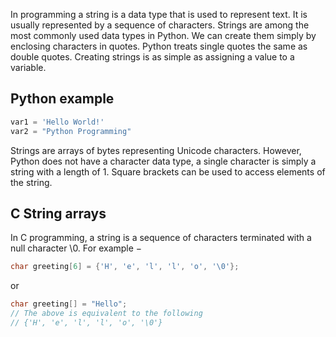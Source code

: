 In programming a string is a data type that is used to represent text. It is usually represented by a sequence of characters. Strings are among the most commonly used data types in Python. We can create them simply by enclosing characters in quotes. Python treats single quotes the same as double quotes. Creating strings is as simple as assigning a value to a variable. 

## Python example

```python
var1 = 'Hello World!'
var2 = "Python Programming"
```

Strings are arrays of bytes representing Unicode characters. However, Python does not have a character data type, a single character is simply a string with a length of 1. Square brackets can be used to access elements of the string.

## C String arrays

In C programming, a string is a sequence of characters terminated with a null character \0. For example −
```c
char greeting[6] = {'H', 'e', 'l', 'l', 'o', '\0'};
```
or
```c
char greeting[] = "Hello";
// The above is equivalent to the following
// {'H', 'e', 'l', 'l', 'o', '\0'}
```